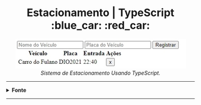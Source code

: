 <h1 align="center">Estacionamento | TypeScript :blue_car: :red_car:</h1>

<p align="center">
  <a href="https://lucasrmagalhaes.github.io/estacionamento-typescript/">
    <img 
         src="https://github.com/lucasrmagalhaes/estacionamento-typescript/blob/main/src/img/estacionamento.jpg" 
         alt="Estacionamento" 
    />
  </a>
  <br />
  <i>Sistema de Estacionamento Usando TypeScript.</i>
</p>

<hr />

<details>
  <summary><strong>Fonte</strong></summary>
    <br />
    <p align="left">
        Plataforma: <a href="https://web.digitalinnovation.one/home">Digital Innovation One.</a>
        <br /> 
        Desafio: <a href="https://web.digitalinnovation.one/lab/aprenda-a-criar-um-sistema-de-estacionamento-usando-typescript/learning/8a299479-4165-4e7f-b7f6-55a7b548c9ef">Aprenda a criar um sistema de estacionamento usando TypeScript.</a>
    </p>
</details>

<hr />
